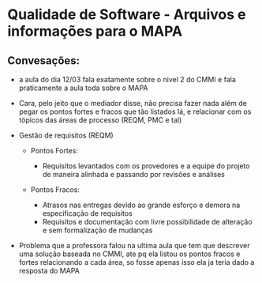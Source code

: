 # Qualidade de Software - Arquivos e informações para o MAPA

## Convesações:

* a aula do dia 12/03 fala exatamente sobre o nivel 2 do CMMI e fala praticamente a aula toda sobre o MAPA

* Cara, pelo jeito que o mediador disse, não precisa fazer nada além de pegar os pontos fortes e fracos que tão listados lá, e relacionar com os tópicos das áreas de processo (REQM, PMC e tal)

* Gestão de requisitos (REQM)

    * Pontos Fortes: 
        * Requisitos levantados com os provedores e a equipe do projeto de maneira alinhada e passando por revisões e análises

    * Pontos Fracos:
        * Atrasos nas entregas devido ao grande esforço e demora na especificação de requisitos
        * Requisitos e documentação com livre possibilidade de alteração e sem formalização de mudanças

* Problema que a professora falou na ultima aula que tem que descrever uma solução baseada no CMMI, ate pq ela listou os pontos fracos e fortes relacionando a cada área, so fosse apenas isso ela ja teria dado a resposta do MAPA